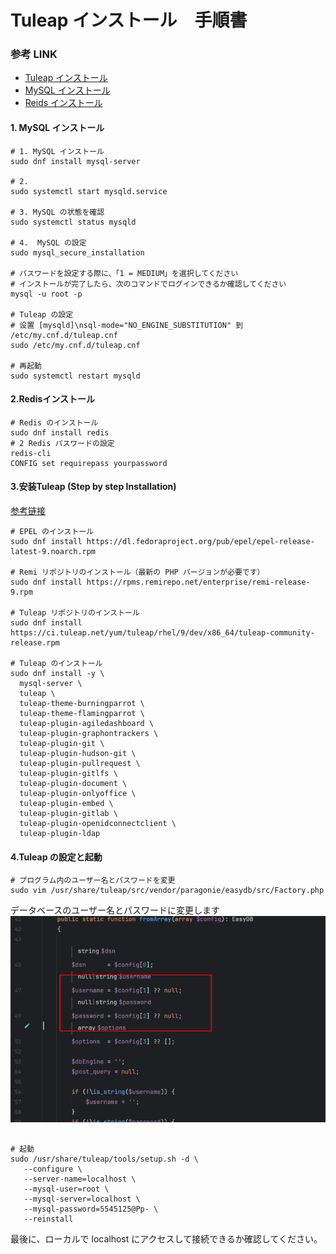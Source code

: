 Tuleap インストール　手順書
===========================
### 参考 LINK
- [Tuleap インストール](https://docs.tuleap.org/installation-guide/step-by-step/introduction.html)
- [MySQL インストール](https://www.digitalocean.com/community/tutorials/how-to-install-mysql-on-centos-8)  
- [Reids インストール](https://linuxhint.com/change-redis-password/)
#### 1. MySQL インストール
```shell
# 1. MySQL インストール
sudo dnf install mysql-server

# 2.
sudo systemctl start mysqld.service

# 3. MySQL の状態を確認
sudo systemctl status mysqld

# 4.  MySQL の設定
sudo mysql_secure_installation

# パスワードを設定する際に、「1 = MEDIUM」を選択してください
# インストールが完了したら、次のコマンドでログインできるか確認してください
mysql -u root -p

# Tuleap の設定
# 设置 [mysqld]\nsql-mode="NO_ENGINE_SUBSTITUTION" 到 /etc/my.cnf.d/tuleap.cnf
sudo /etc/my.cnf.d/tuleap.cnf

# 再起動
sudo systemctl restart mysqld
```
#### 2.Redisインストール
```shell
# Redis のインストール
sudo dnf install redis
# 2 Redis パスワードの設定
redis-cli
CONFIG set requirepass yourpassword
```
#### 3.安装Tuleap (Step by step Installation)
[参考链接](https://docs.tuleap.org/installation-guide/step-by-step/introduction.html)
```shell
# EPEL のインストール
sudo dnf install https://dl.fedoraproject.org/pub/epel/epel-release-latest-9.noarch.rpm

# Remi リポジトリのインストール（最新の PHP バージョンが必要です）
sudo dnf install https://rpms.remirepo.net/enterprise/remi-release-9.rpm

# Tuleap リポジトリのインストール
sudo dnf install https://ci.tuleap.net/yum/tuleap/rhel/9/dev/x86_64/tuleap-community-release.rpm

# Tuleap のインストール
sudo dnf install -y \
  mysql-server \
  tuleap \
  tuleap-theme-burningparrot \
  tuleap-theme-flamingparrot \
  tuleap-plugin-agiledashboard \
  tuleap-plugin-graphontrackers \
  tuleap-plugin-git \
  tuleap-plugin-hudson-git \
  tuleap-plugin-pullrequest \
  tuleap-plugin-gitlfs \
  tuleap-plugin-document \
  tuleap-plugin-onlyoffice \
  tuleap-plugin-embed \
  tuleap-plugin-gitlab \
  tuleap-plugin-openidconnectclient \
  tuleap-plugin-ldap
```
#### 4.Tuleap の設定と起動
```shell
# プログラム内のユーザー名とパスワードを変更
sudo vim /usr/share/tuleap/src/vendor/paragonie/easydb/src/Factory.php
```
データベースのユーザー名とパスワードに変更します
![img.png](img.png)
```shell

# 起動
sudo /usr/share/tuleap/tools/setup.sh -d \
   --configure \
   --server-name=localhost \
   --mysql-user=root \
   --mysql-server=localhost \
   --mysql-password=5545125@Pp- \
   --reinstall
```
最後に、ローカルで localhost にアクセスして接続できるか確認してください。
